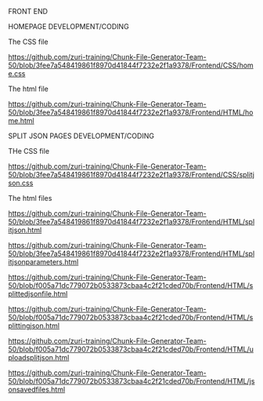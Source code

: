 FRONT END

HOMEPAGE DEVELOPMENT/CODING



The CSS file

https://github.com/zuri-training/Chunk-File-Generator-Team-50/blob/3fee7a548419861f8970d41844f7232e2f1a9378/Frontend/CSS/home.css


The html file

https://github.com/zuri-training/Chunk-File-Generator-Team-50/blob/3fee7a548419861f8970d41844f7232e2f1a9378/Frontend/HTML/home.html






SPLIT JSON PAGES DEVELOPMENT/CODING

THe CSS file

https://github.com/zuri-training/Chunk-File-Generator-Team-50/blob/3fee7a548419861f8970d41844f7232e2f1a9378/Frontend/CSS/splitjson.css



The html files

https://github.com/zuri-training/Chunk-File-Generator-Team-50/blob/3fee7a548419861f8970d41844f7232e2f1a9378/Frontend/HTML/splitjson.html

https://github.com/zuri-training/Chunk-File-Generator-Team-50/blob/3fee7a548419861f8970d41844f7232e2f1a9378/Frontend/HTML/splitjsonparameters.html

https://github.com/zuri-training/Chunk-File-Generator-Team-50/blob/f005a71dc779072b0533873cbaa4c2f21cded70b/Frontend/HTML/splittedjsonfile.html

https://github.com/zuri-training/Chunk-File-Generator-Team-50/blob/f005a71dc779072b0533873cbaa4c2f21cded70b/Frontend/HTML/splittingjson.html

https://github.com/zuri-training/Chunk-File-Generator-Team-50/blob/f005a71dc779072b0533873cbaa4c2f21cded70b/Frontend/HTML/uploadsplitjson.html

https://github.com/zuri-training/Chunk-File-Generator-Team-50/blob/f005a71dc779072b0533873cbaa4c2f21cded70b/Frontend/HTML/jsonsavedfiles.html
